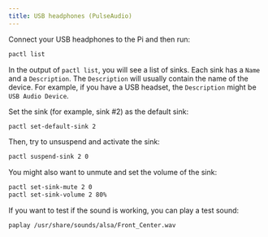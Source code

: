 ```yaml
---
title: USB headphones (PulseAudio)
---
```


Connect your USB headphones to the Pi and then run:

```bash
pactl list
```

In the output of `pactl list`, you will see a list of sinks. Each sink has a `Name` and a `Description`. The `Description` will usually contain the name of the device. For example, if you have a USB headset, the `Description` might be `USB Audio Device`.

Set the sink (for example, sink #2) as the default sink:

```bash
pactl set-default-sink 2
```

Then, try to unsuspend and activate the sink:

```bash
pactl suspend-sink 2 0
```

You might also want to unmute and set the volume of the sink:

```bash
pactl set-sink-mute 2 0
pactl set-sink-volume 2 80%
```

If you want to test if the sound is working, you can play a test sound:

```bash
paplay /usr/share/sounds/alsa/Front_Center.wav
```
